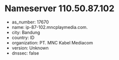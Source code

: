 # Nameserver 110.50.87.102

* as_number: 17670
* name: ip-87-102.mncplaymedia.com.
* city: Bandung
* country: ID
* organization: PT. MNC Kabel Mediacom
* version: Unknown
* dnssec: false
